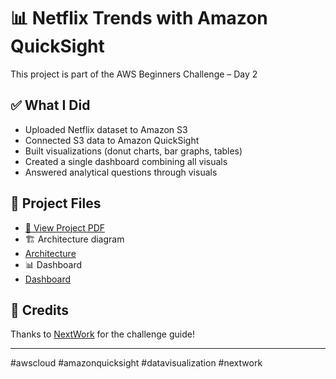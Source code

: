 # 📊 Netflix Trends with Amazon QuickSight

This project is part of the AWS Beginners Challenge – Day 2

## ✅ What I Did

- Uploaded Netflix dataset to Amazon S3
- Connected S3 data to Amazon QuickSight
- Built visualizations (donut charts, bar graphs, tables)
- Created a single dashboard combining all visuals
- Answered analytical questions through visuals

## 📄 Project Files

- [📘 View Project PDF](docs/AWS_QuickSight_Day2.pdf)
- 🏗️ Architecture diagram
- [Architecture](https://github.com/AslamEl/aws-quicksight-netflix-analysis/blob/main/docs/architecture-diagram.png?raw=true)
- 📊 Dashboard
- [Dashboard](https://github.com/AslamEl/aws-quicksight-netflix-analysis/blob/main/docs/quicksight-dashboard.png?raw=true)

## 🙌 Credits

Thanks to [NextWork](https://link.nextwork.org/linkedin) for the challenge guide!

---

#awscloud #amazonquicksight #datavisualization #nextwork
